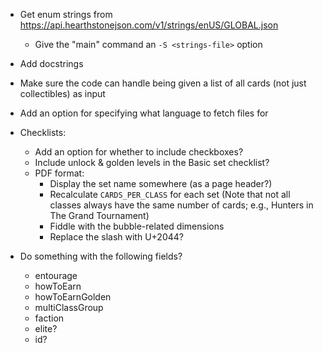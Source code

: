 - Get enum strings from
  <https://api.hearthstonejson.com/v1/strings/enUS/GLOBAL.json>
    - Give the "main" command an `-S <strings-file>` option
- Add docstrings
- Make sure the code can handle being given a list of all cards (not just
  collectibles) as input
- Add an option for specifying what language to fetch files for

- Checklists:
    - Add an option for whether to include checkboxes?
    - Include unlock & golden levels in the Basic set checklist?
    - PDF format:
        - Display the set name somewhere (as a page header?)
        - Recalculate `CARDS_PER_CLASS` for each set (Note that not all classes
          always have the same number of cards; e.g., Hunters in The Grand
          Tournament)
        - Fiddle with the bubble-related dimensions
        - Replace the slash with U+2044?

- Do something with the following fields?
    - entourage
    - howToEarn
    - howToEarnGolden
    - multiClassGroup
    - faction
    - elite?
    - id?
